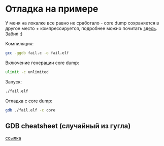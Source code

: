 # Отладка на примере

У меня на локалке все равно не сработало - core dump сохраняется в другое место + компрессируется, подробнее можно почитать [здесь](https://unix.stackexchange.com/questions/688000/core-dump-not-written-on-segmentation-fault). Забил :)

Компиляция:

```bash
gcc -ggdb fail.c -o fail.elf
```

Включение генерации core dump:

```bash
ulimit -c unlimited
```

Запуск:

```bash
./fail.elf
```

Отладка с core dump:

```bash
gdb ./fail.elf -c core
```

## GDB cheatsheet (случайный из гугла)

[ссылка](https://github.com/reveng007/GDB-Cheat-Sheet)
